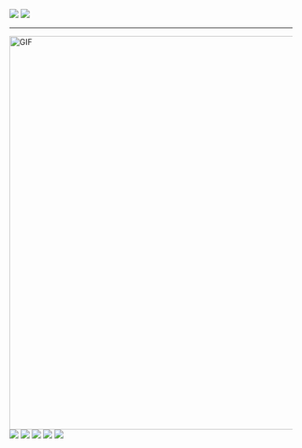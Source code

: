 <a href="mailto:yevtefeevah@gmail.com?"><img src="https://img.shields.io/badge/gmail-00B2FF.svg?&style=for-the-badge&logo=gmail&logoColor=white"/></a>
<a href="https://t.me/Halehpum?"><img src="https://img.shields.io/badge/telegram-00B2FF.svg?&style=for-the-badge&logo=telegram&logoColor=white"/></a>
<hr />
<img align="left" alt="GIF" src="https://github.com/Hallexz/Hallexz/blob/main/assets/Group 12.svg" width="700px"/>


![](http://github-profile-summary-cards.vercel.app/api/cards/profile-details?username=Hallexz&theme=tokyonight)
![](http://github-profile-summary-cards.vercel.app/api/cards/repos-per-language?username=Hallexz&theme=tokyonight)
![](http://github-profile-summary-cards.vercel.app/api/cards/most-commit-language?username=Hallexz&theme=tokyonight)
![](http://github-profile-summary-cards.vercel.app/api/cards/stats?username=Hallexz&theme=tokyonight)
![](http://github-profile-summary-cards.vercel.app/api/cards/productive-time?username=Hallexz&theme=tokyonight&utcOffset=8)
